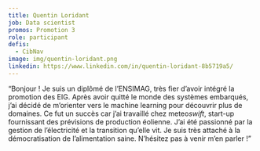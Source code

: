```yaml
---
title: Quentin Loridant
job: Data scientist
promos: Promotion 3
role: participant
defis:
  - CibNav
image: img/quentin-loridant.png
linkedin: https://www.linkedin.com/in/quentin-loridant-8b5719a5/
---
```

“Bonjour ! Je suis un diplômé de l’ENSIMAG, très fier d’avoir intégré la promotion des EIG. Après avoir quitté le monde des systèmes embarqués, j’ai décidé de m’orienter vers le machine learning pour découvrir plus de domaines. Ce fut un succès car j’ai travaillé chez meteo*swift*, start-up fournissant des prévisions de production éolienne. J’ai été passionné par la gestion de l’électricité et la transition qu’elle vit. Je suis très attaché à la démocratisation de l’alimentation saine. N’hésitez pas à venir m’en parler !”